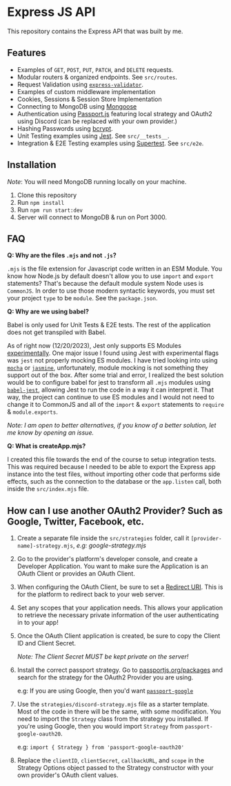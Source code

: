 # Express JS API

This repository contains the Express API that was built by me.

## Features

- Examples of `GET`, `POST`, `PUT`, `PATCH`, and `DELETE` requests.
- Modular routers & organized endpoints. See `src/routes`.
- Request Validation using [`express-validator`](https://express-validator.github.io/docs).
- Examples of custom middleware implementation
- Cookies, Sessions & Session Store Implementation
- Connecting to MongoDB using [Mongoose](https://mongoosejs.com/docs/)
- Authentication using [Passport.js](https://www.passportjs.org/) featuring local strategy and OAuth2 using Discord (can be replaced with your own provider.)
- Hashing Passwords using [bcrypt](https://www.npmjs.com/package/bcrypt).
- Unit Testing examples using [Jest](https://jestjs.io/). See `src/__tests__`.
- Integration & E2E Testing examples using [Supertest](https://www.npmjs.com/package/supertest). See `src/e2e`.

## Installation

_Note_: You will need MongoDB running locally on your machine.

1. Clone this repository
2. Run `npm install`
3. Run `npm run start:dev`
4. Server will connect to MongoDB & run on Port 3000.

## FAQ

**Q: Why are the files `.mjs` and not `.js`?**

`.mjs` is the file extension for Javascript code written in an ESM Module. You know how Node.js by default doesn't allow you to use `import` and `export` statements? That's because the default module system Node uses is `CommonJS`. In order to use those modern syntactic keywords, you must set your project `type` to be `module`. See the `package.json`.

**Q: Why are we using babel?**

Babel is only used for Unit Tests & E2E tests. The rest of the application does not get transpiled with Babel.

As of right now (12/20/2023), Jest only supports ES Modules [experimentally](https://jestjs.io/docs/ecmascript-modules). One major issue I found using Jest with experimental flags was `jest` not properly mocking ES modules. I have tried looking into using [`mocha`](https://mochajs.org/) or [`jasmine`](https://jasmine.github.io/), unfortunately, module mocking is not something they support out of the box. After some trial and error, I realized the best solution would be to configure babel for jest to transform all `.mjs` modules using [`babel-jest`](https://www.npmjs.com/package/babel-jest), allowing Jest to run the code in a way it can interpret it. That way, the project can continue to use ES modules and I would not need to change it to CommonJS and all of the `import` & `export` statements to `require` & `module.exports`.

_Note: I am open to better alternatives, if you know of a better solution, let me know by opening an issue._

**Q: What is createApp.mjs?**

I created this file towards the end of the course to setup integration tests. This was required because I needed to be able to export the Express app instance into the test files, without importing other code that performs side effects, such as the connection to the database or the `app.listen` call, both inside the `src/index.mjs` file.

## How can I use another OAuth2 Provider? Such as Google, Twitter, Facebook, etc.

1. Create a separate file inside the `src/strategies` folder, call it `[provider-name]-strategy.mjs`, _e.g: google-strategy.mjs_

2. Go to the provider's platform's developer console, and create a Developer Application. You want to make sure the Application is an OAuth Client or provides an OAuth Client.

3. When configuring the OAuth Client, be sure to set a [Redirect URI](https://www.oauth.com/oauth2-servers/redirect-uris/). This is for the platform to redirect back to your web server.

4. Set any scopes that your application needs. This allows your application to retrieve the necessary private information of the user authenticating in to your app!

5. Once the OAuth Client application is created, be sure to copy the Client ID and Client Secret.

   _Note: The Client Secret MUST be kept private on the server!_

6. Install the correct passport strategy. Go to [passportjs.org/packages](https://www.passportjs.org/packages/) and search for the strategy for the OAuth2 Provider you are using.

   e.g: If you are using Google, then you'd want [`passport-google`](https://www.passportjs.org/packages/passport-google-oauth20/)

7. Use the `strategies/discord-strategy.mjs` file as a starter template. Most of the code in there will be the same, with some modification. You need to import the `Strategy` class from the strategy you installed. If you're using Google, then you would import `Strategy` from `passport-google-oauth20`.

   e.g: `import { Strategy } from 'passport-google-oauth20'`

8. Replace the `clientID`, `clientSecret`, `callbackURL`, and `scope` in the Strategy Options object passed to the Strategy constructor with your own provider's OAuth client values.

